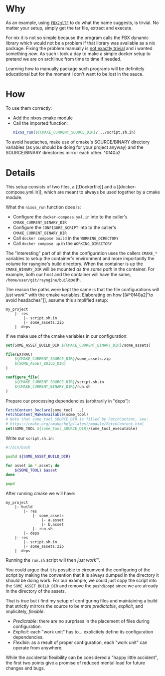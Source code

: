 # Why

As an example, using [`FBX2glTF`](https://github.com/godotengine/FBX2glTF) to do what the name suggests, is trivial. No matter your setup, simply get the tar file, extract and execute.

For nix it is not so simple because the program calls the FBX dynamic library which would not be a problem if that library was available as a nix package. Fixing the problem manually is [not exactly trivial](https://nix.dev/guides/faq#how-to-run-non-nix-executables) and i wanted something *now*. As such i took a day to make a simple docker setup to pretend we are on archlinux from time to time if needed.

Learning how to manually package such programs will be definitely educational but for the moment i don't want to be lost in the sauce.
# How

To use them correctly:
- Add the nixos cmake module
- Call the imported function:
	```cmake
	nixos_run(${CMAKE_CURRENT_SOURCE_DIR}/.../script.sh.in)
	```

To avoid headaches, make use of cmake's SOURCE/BINARY directory variables (as you should be doing for your project anyway) and the SOURCE/BINARY directories mirror each other.
^0f40a2
# Details

This setup consists of two files, a [[Dockerfile]] and a [[docker-compose.yml.in]], which are meant to always be used together by a cmake module.

What the `nixos_run` function does is:
- Configure the `docker-compose.yml.in` into to the caller's `CMAKE_CURRENT_BINARY_DIR`
- Configure the `CONFIGURE_SCRIPT` into to the caller's `CMAKE_CURRENT_BINARY_DIR`
- Call `docker compose build` in the `WORKING_DIRECTORY`
- Call `docker compose up` in the `WORKING_DIRECTORY`

The "interesting" part of all that the configuration uses the callers `CMAKE_*` variables to setup the container's environment and more importantly the volume for rayngine's build directory.
When the container is up the `CMAKE_BINARY_DIR` will be mounted *as the same path* in the container. For example, both our host and the container will have the same, `/home/user/git/rayngine/build`path.

The reason the paths were kept the same is that the file configurations will *just work*™ with the cmake variables. Elaborating on how [[#^0f40a2|"to avoid headaches"]], assume this simplified setup:
```
my_project
	|- res
		|- script.sh.in
		|- some_assets.zip
	|- deps
```
If we make use of the cmake variables in our configuration:
```cmake
set(SOME_ASSET_BUILD_DIR ${CMAKE_CURRENT_BINARY_DIR}/some_assets)

file(EXTRACT
	${CMAKE_CURRENT_SOURCE_DIR}/some_assets.zip
	${SOME_ASSET_BUILD_DIR}
)

configure_file(
	${CMAKE_CURRENT_SOURCE_DIR}/script.sh.in
	${CMAKE_CURRENT_BINARY_DIR}/run.sh
)
```
Prepare our processing dependencies (arbitrarily in "deps"):
```cmake
FetchContent_Declare(some_tool ...)
FetchContent_MakeAvailable(some_tool)
# Note that some_tool_SOURCE_DIR is filled by FetchContent, see:
# https://cmake.org/cmake/help/latest/module/FetchContent.html
set(SOME_TOOL ${some_tool_SOURCE_DIR}/some_tool_executable)
```
Write our `script.sh.in`:
```sh
#!/bin/bash

pushd ${SOME_ASSET_BUILD_DIR}

for asset in *.asset; do
    ${SOME_TOOL} $asset
done

popd
```
After running cmake we will have:
```
my_project
	|- build
		|- res
			|- some_assets
				|- a.asset
				|- b.asset
			|- run.sh
		|- deps
	|- res
		|- script.sh.in
		|- some_assets.zip
	|- deps
```
Running the `run.sh` script will then *just work*™️.

You could argue that it is possible to circumvent the configuring of the script by making the convention that it is always dumped in the directory it should be doing work. For our example, we could just copy the script into the `SOME_ASSET_BUILD_DIR` and remove the `pushd`/`popd` since we are already in the directory of the assets.

That is true but i find my setup of configuring files and maintaining a build that strictly mirrors the source to be more *predictable*, *explicit*, and implicitely, *flexible*.
- *Predictable*: there are no surprises in the placement of files during configuration.
- *Explicit*: each "work unit" has to... explicitely define its configuration dependencies.
- *Flexible*: as a result of proper configuration, each "work unit" can operate from anywhere.

While the accidental flexibility can be considered a "happy little accident", the first two points give a promise of reduced mental load for future changes and bugs.